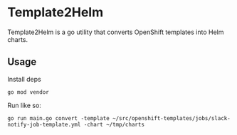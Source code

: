 # Template2Helm

Template2Helm is a go utility that converts OpenShift templates into Helm charts.

## Usage

Install deps

```
go mod vendor
```

Run like so:

```
go run main.go convert -template ~/src/openshift-templates/jobs/slack-notify-job-template.yml -chart ~/tmp/charts
```
